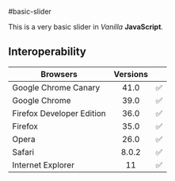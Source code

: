 #basic-slider

This is a very basic slider in *Vanilla* **JavaScript**. 

## Interoperability

| Browsers                        | Versions |                    | 
|-------------------------------- |:--------:|--------------------|
| Google Chrome Canary            | 41.0     | :white_check_mark: |
| Google Chrome                   | 39.0     | :white_check_mark: |
| Firefox Developer Edition       | 36.0     | :white_check_mark: |
| Firefox                         | 35.0     | :white_check_mark: |
| Opera                           | 26.0     | :white_check_mark: |
| Safari                          | 8.0.2    | :white_check_mark: |
| Internet Explorer               | 11       | :white_check_mark: |
